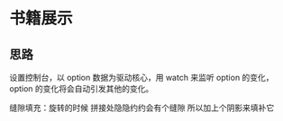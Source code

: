 # 书籍展示

<Dynamic-ThreeDimensionsBook/>





## 思路

设置控制台，以 option 数据为驱动核心，用 watch 来监听 option 的变化，option 的变化将会自动引发其他的变化。

缝隙填充：旋转的时候 拼接处隐隐约约会有个缝隙 所以加上个阴影来填补它